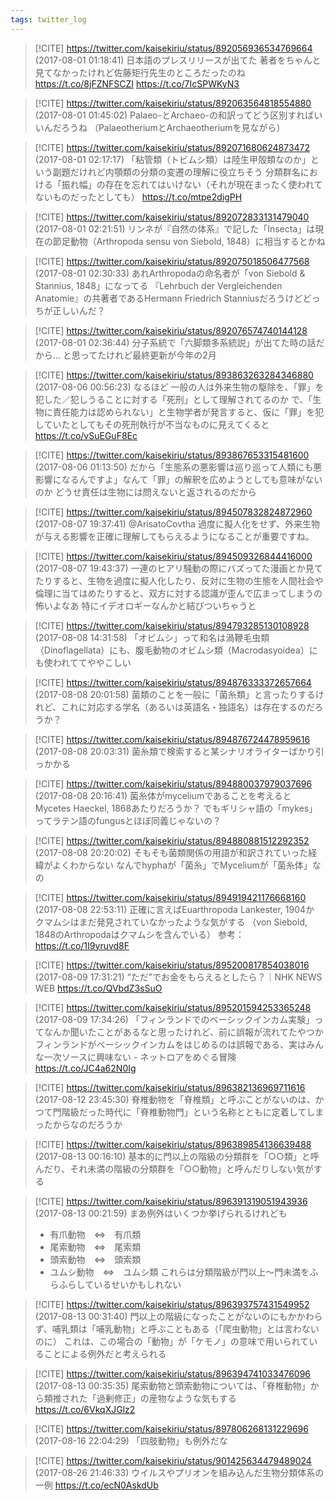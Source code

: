 ```yaml
---
tags: twitter_log
---
```


> [!CITE] https://twitter.com/kaisekiriu/status/892056936534769664 (2017-08-01 01:18:41)
> 日本語のプレスリリースが出てた
> 著者をちゃんと見てなかったけれど佐藤矩行先生のところだったのね
> https://t.co/8jFZNFSCZI https://t.co/7IcSPWKyN3

> [!CITE] https://twitter.com/kaisekiriu/status/892063564818554880 (2017-08-01 01:45:02)
> Palaeo-とArchaeo-の和訳ってどう区別すればいいんだろうね
> （PalaeotheriumとArchaeotheriumを見ながら）

> [!CITE] https://twitter.com/kaisekiriu/status/892071680624873472 (2017-08-01 02:17:17)
> 「粘管類（トビムシ類）は陸生甲殻類なのか」という副題だけれど内顎類の分類の変遷の理解に役立ちそう
> 分類群名における「振れ幅」の存在を忘れてはいけない（それが現在まったく使われてないものだったとしても）
> https://t.co/mtpe2digPH

> [!CITE] https://twitter.com/kaisekiriu/status/892072833131479040 (2017-08-01 02:21:51)
> リンネが『自然の体系』で記した「Insecta」は現在の節足動物（Arthropoda sensu von Siebold, 1848）に相当するとかね

> [!CITE] https://twitter.com/kaisekiriu/status/892075018506477568 (2017-08-01 02:30:33)
> あれArthropodaの命名者が「von Siebold &amp; Stannius, 1848」になってる
> 『Lehrbuch der Vergleichenden Anatomie』の共著者であるHermann Friedrich Stanniusだろうけどどっちが正しいんだ？

> [!CITE] https://twitter.com/kaisekiriu/status/892076574740144128 (2017-08-01 02:36:44)
> 分子系統で「六脚類多系統説」が出てた時の話だから…
> と思ってたけれど最終更新が今年の2月

> [!CITE] https://twitter.com/kaisekiriu/status/893863263284346880 (2017-08-06 00:56:23)
> なるほど
> 一般の人は外来生物の駆除を、「罪」を犯した／犯しうることに対する「死刑」として理解されてるのか
> で、「生物に責任能力は認められない」と生物学者が発言すると、仮に「罪」を犯していたとしてもその死刑執行が不当なものに見えてくると https://t.co/vSuEGuF8Ec

> [!CITE] https://twitter.com/kaisekiriu/status/893867653315481600 (2017-08-06 01:13:50)
> だから「生態系の悪影響は巡り巡って人類にも悪影響になるんですよ」なんて「罪」の解釈を広めようとしても意味がないのか
> どうせ責任は生物には問えないと返されるのだから

> [!CITE] https://twitter.com/kaisekiriu/status/894507832824872960 (2017-08-07 19:37:41)
> @ArisatoCovtha 過度に擬人化をせず、外来生物が与える影響を正確に理解してもらえるようになることが重要ですね。

> [!CITE] https://twitter.com/kaisekiriu/status/894509326844416000 (2017-08-07 19:43:37)
> 一連のヒアリ騒動の際にバズってた漫画とか見てたりすると、生物を過度に擬人化したり、反対に生物の生態を人間社会や倫理に当てはめたりすると、双方に対する認識が歪んで広まってしまうの怖いよなあ
> 特にイデオロギーなんかと結びついちゃうと

> [!CITE] https://twitter.com/kaisekiriu/status/894793285130108928 (2017-08-08 14:31:58)
> 「オビムシ」って和名は渦鞭毛虫類（Dinoflagellata）にも、腹毛動物のオビムシ類（Macrodasyoidea）にも使われててややこしい

> [!CITE] https://twitter.com/kaisekiriu/status/894876333372657664 (2017-08-08 20:01:58)
> 菌類のことを一般に「菌糸類」と言ったりするけれど、これに対応する学名（あるいは英語名・独語名）は存在するのだろうか？

> [!CITE] https://twitter.com/kaisekiriu/status/894876724478959616 (2017-08-08 20:03:31)
> 菌糸類で検索すると某シナリオライターばかり引っかかる

> [!CITE] https://twitter.com/kaisekiriu/status/894880037979037696 (2017-08-08 20:16:41)
> 菌糸体がmyceliumであることを考えるとMycetes Haeckel, 1868あたりだろうか？
> でもギリシャ語の「mykes」ってラテン語のfungusとほぼ同義じゃないの？

> [!CITE] https://twitter.com/kaisekiriu/status/894880881512292352 (2017-08-08 20:20:02)
> そもそも菌類関係の用語が和訳されていった経緯がよくわからない
> なんでhyphaが「菌糸」でMyceliumが「菌糸体」なの

> [!CITE] https://twitter.com/kaisekiriu/status/894919421176668160 (2017-08-08 22:53:11)
> 正確に言えばEuarthropoda Lankester, 1904か
> クマムシはまだ発見されていなかったような気がする
> （von Siebold, 1848のArthropodaはクマムシを含んでいる）
> 参考：https://t.co/1I9yruvd8F

> [!CITE] https://twitter.com/kaisekiriu/status/895200817854038016 (2017-08-09 17:31:21)
> “ただ”でお金をもらえるとしたら？｜NHK NEWS WEB   https://t.co/QVbdZ3sSuO

> [!CITE] https://twitter.com/kaisekiriu/status/895201594253365248 (2017-08-09 17:34:26)
> 「フィンランドでのベーシックインカム実験」ってなんか聞いたことがあるなと思ったけれど、前に誤報が流れてたやつか
> フィンランドがベーシックインカムをはじめるのは誤報である、実はみんな一次ソースに興味ない - ネットロアをめぐる冒険 https://t.co/JC4a62N0Ig

> [!CITE] https://twitter.com/kaisekiriu/status/896382136969711616 (2017-08-12 23:45:30)
> 脊椎動物を「脊椎類」と呼ぶことがないのは、かつて門階級だった時代に「脊椎動物門」という名称とともに定着してしまったからなのだろうか

> [!CITE] https://twitter.com/kaisekiriu/status/896389854136639488 (2017-08-13 00:16:10)
> 基本的に門以上の階級の分類群を「○○類」と呼んだり、それ未満の階級の分類群を「○○動物」と呼んだりしない気がする

> [!CITE] https://twitter.com/kaisekiriu/status/896391319051943936 (2017-08-13 00:21:59)
> まあ例外はいくつか挙げられるけれども
> + 有爪動物　⇔　有爪類
> + 尾索動物　⇔　尾索類
> + 頭索動物　⇔　頭索類
> + ユムシ動物　⇔　ユムシ類
> これらは分類階級が門以上～門未満をふらふらしているせいかもしれない

> [!CITE] https://twitter.com/kaisekiriu/status/896393757431549952 (2017-08-13 00:31:40)
> 門以上の階級になったことがないのにもかかわらず、哺乳類は「哺乳動物」と呼ぶこともある（「爬虫動物」とは言わないのに）
> これは、この場合の「動物」が「ケモノ」の意味で用いられていることによる例外だと考えられる

> [!CITE] https://twitter.com/kaisekiriu/status/896394741033476096 (2017-08-13 00:35:35)
> 尾索動物と頭索動物については、「脊椎動物」から類推された「過剰修正」の産物なような気もする
> https://t.co/6VkqXJGlz2

> [!CITE] https://twitter.com/kaisekiriu/status/897806268131229696 (2017-08-16 22:04:29)
> 「四肢動物」も例外だな

> [!CITE] https://twitter.com/kaisekiriu/status/901425634479489024 (2017-08-26 21:46:33)
> ウイルスやプリオンを組み込んだ生物分類体系の一例
> https://t.co/ecN0AskdUb
